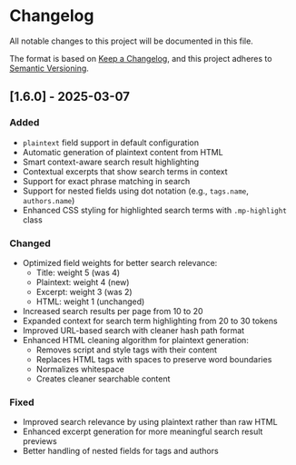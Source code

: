 # Changelog

All notable changes to this project will be documented in this file.

The format is based on [Keep a Changelog](https://keepachangelog.com/en/1.1.0/),
and this project adheres to [Semantic Versioning](https://semver.org/spec/v2.0.0.html).

## [1.6.0] - 2025-03-07

### Added
- `plaintext` field support in default configuration
- Automatic generation of plaintext content from HTML
- Smart context-aware search result highlighting
- Contextual excerpts that show search terms in context
- Support for exact phrase matching in search
- Support for nested fields using dot notation (e.g., `tags.name`, `authors.name`)
- Enhanced CSS styling for highlighted search terms with `.mp-highlight` class

### Changed
- Optimized field weights for better search relevance:
  - Title: weight 5 (was 4)
  - Plaintext: weight 4 (new)
  - Excerpt: weight 3 (was 2)
  - HTML: weight 1 (unchanged)
- Increased search results per page from 10 to 20
- Expanded context for search term highlighting from 20 to 30 tokens
- Improved URL-based search with cleaner hash path format
- Enhanced HTML cleaning algorithm for plaintext generation:
  - Removes script and style tags with their content
  - Replaces HTML tags with spaces to preserve word boundaries
  - Normalizes whitespace
  - Creates cleaner searchable content

### Fixed
- Improved search relevance by using plaintext rather than raw HTML
- Enhanced excerpt generation for more meaningful search result previews
- Better handling of nested fields for tags and authors